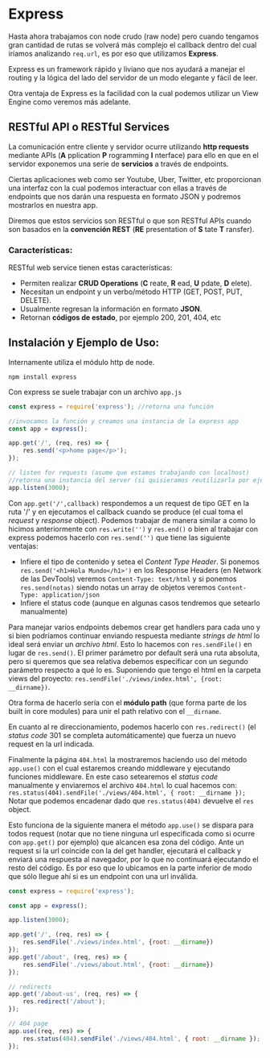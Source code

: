# Express
Hasta ahora trabajamos con node crudo (raw node) pero cuando tengamos gran cantidad de rutas se volverá más complejo el callback dentro del cual iríamos analizando `req.url`, es por eso que utilizamos **Express**.

Express es un framework rápido y liviano que nos ayudará a manejar el routing y la lógica del lado del servidor de un modo elegante y fácil de leer. 

Otra ventaja de Express es la facilidad con la cual podemos utilizar un View Engine como veremos más adelante. 

## RESTful API o RESTful Services
La comunicación entre cliente y servidor ocurre utilizando **http requests** mediante APIs (**A** pplication **P** rogramming **I** nterface) para ello en que en el servidor exponemos una serie de **servicios** a través de endpoints.

Ciertas aplicaciones web como ser Youtube, Uber, Twitter, etc proporcionan una interfaz con la cual podemos interactuar con ellas a través de endpoints que nos darán una respuesta en formato JSON y podremos mostrarlos en nuestra app.

 Diremos que estos servicios son RESTful o que son RESTful APIs cuando son basados en la **convención REST** (**RE** presentation of **S** tate **T** ransfer).

### Características:
RESTful web service tienen estas características:
-   Permiten realizar **CRUD Operations** (**C** reate, **R** ead, **U** pdate, **D** elete).
-   Necesitan un endpoint y un verbo/método HTTP (GET, POST, PUT, DELETE).
-   Usualmente regresan la información en formato **JSON**.
-   Retornan **códigos de estado**, por ejemplo 200, 201, 404, etc

## Instalación y Ejemplo de Uso:
Internamente utiliza el módulo http de node.

```
npm install express
```



Con express se suele trabajar con un archivo `app.js`

```js
const express = require('express'); //retorna una función

//invocamos la función y creamos una instancia de la express app
const app = express(); 

app.get('/', (req, res) => {
	res.send('<p>home page</p>');
});

// listen for requests (asume que estamos trabajando con localhost)
//retorna una instancia del server (si quisieramos reutilizarla por ejemplo para web sockets lo almacenaríamos en una constante).
app.listen(3000);
```



Con `app.get('/',callback)` respondemos a un request de tipo GET en la ruta '/' y en ejecutamos el callback cuando se produce (el cual toma el *request* y *response* object).
Podemos trabajar de manera similar a como lo hicimos anteriormente con `res.write('')` y `res.end()` o bien al trabajar con express podemos hacerlo con `res.send('')` que tiene las siguiente ventajas:

* Infiere el tipo de contenido y setea el *Content Type Header*. Si ponemos `res.send('<h1>Hola Mundo</h1>')` en los Response Headers (en Network de las DevTools) veremos `Content-Type: text/html` y si ponemos `res.send(notas)` siendo notas un array de objetos veremos `Content-Type: application/json`
* Infiere el status code (aunque en algunas casos tendremos que setearlo manualmente)

Para manejar varios endpoints debemos crear get handlers para cada uno y  si bien podríamos continuar enviando respuesta mediante *strings de html*  lo ideal será enviar un *archivo html*. Esto lo hacemos con `res.sendFile()` en lugar de `res.send()`. El primer parámetro por default será una ruta absoluta, pero si queremos que sea relativa debemos especificar con un segundo parámetro respecto a qué lo es. Suponiendo que tengo el html en la carpeta views del proyecto: `res.sendFile('./views/index.html', {root: __dirname})`.

Otra forma de hacerlo sería con el **módulo path** (que forma parte de los built in core modules) para unir el path relativo con el `__dirname`.

En cuanto al re direccionamiento, podemos hacerlo con `res.redirect()` (el *status code* 301 se completa automáticamente) que fuerza un nuevo request en la url indicada.

Finalmente la página `404.html` la mostraremos haciendo uso del método `app.use()` con el cual estaremos creando middleware y ejecutando funciones middleware. En este caso setearemos el *status code* manualmente y enviaremos el archivo `404.html` lo cual hacemos con: `res.status(404).sendFile('./views/404.html', { root: __dirname });` Notar que podemos encadenar dado que `res.status(404)` devuelve el `res` object.

Esto funciona de la siguiente manera el método `app.use()` se dispara para todos request (notar que no tiene ninguna url especificada como si ocurre con `app.get()` por ejemplo) que alcancen esa zona del código. Ante un request si la url coincide con la del get handler, ejecutará el callback y enviará una respuesta al navegador, por lo que no continuará ejecutando el resto del código. Es por eso que lo ubicamos en la parte inferior de modo que sólo llegue ahí si es un endpoint con una url inválida. 

```js
const express = require('express'); 

const app = express(); 

app.listen(3000);

app.get('/', (req, res) => {
	res.sendFile('./views/index.html', {root: __dirname})
});
app.get('/about', (req, res) => {
	res.sendFile('./views/about.html', {root: __dirname})
});

// redirects
app.get('/about-us', (req, res) => {
	res.redirect('/about');
});

// 404 page
app.use((req, res) => {
	res.status(404).sendFile('./views/404.html', { root: __dirname });
});
```





